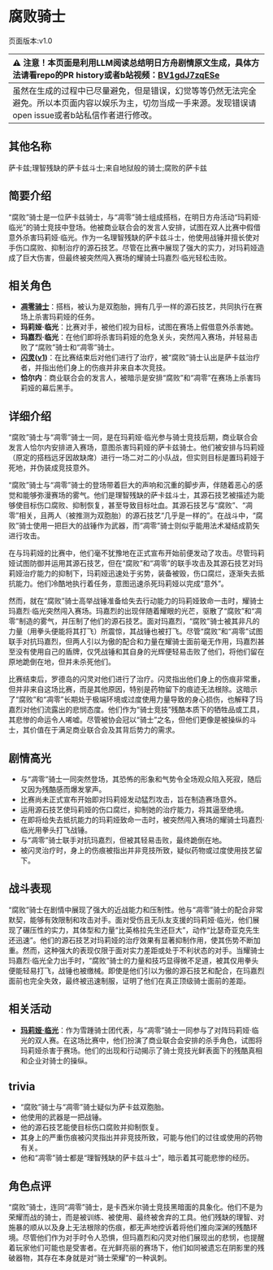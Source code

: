 # 腐败骑士
页面版本:v1.0
 

| :warning: 注意！本页面是利用LLM阅读总结明日方舟剧情原文生成，具体方法请看repo的PR history或者b站视频：[BV1gdJ7zqESe](https://www.bilibili.com/video/BV1gdJ7zqESe/)         |
|:----------------------------|
| 虽然在生成的过程中已尽量避免，但是错误，幻觉等等仍然无法完全避免。所以本页面内容以娱乐为主，切勿当成一手来源。发现错误请open issue或者b站私信作者进行修改。|



## 其他名称
萨卡兹;理智残缺的萨卡兹斗士;来自地狱般的骑士;腐败的萨卡兹
## 简要介绍
“腐败”骑士是一位萨卡兹骑士，与“凋零”骑士组成搭档，在明日方舟活动“玛莉娅·临光”的骑士竞技中登场。他被商业联合会的发言人安排，试图在双人比赛中假借意外杀害玛莉娅·临光。作为一名理智残缺的萨卡兹斗士，他使用战锤并擅长使对手伤口腐败、抑制治疗的源石技艺。尽管在比赛中展现了强大的实力，对玛莉娅造成了巨大伤害，但最终被突然闯入赛场的耀骑士玛嘉烈·临光轻松击败。
## 相关角色
-   **[凋零骑士](../char_v3/extended_char_diao_ling_qi_shi.md)**：搭档，被认为是双胞胎，拥有几乎一样的源石技艺，共同执行在赛场上杀害玛莉娅的任务。
-   **玛莉娅·临光**：比赛对手，被他们视为目标，试图在赛场上假借意外杀害她。
-   **玛嘉烈·临光**：在他们即将杀害玛莉娅的危急关头，突然闯入赛场，并轻易击败了“腐败”骑士和“凋零”骑士。
-   **[闪灵](../char_v3/char_147_shining.md)([v1](char_147_shining.md))**：在比赛结束后对他们进行了治疗，被“腐败”骑士认出是萨卡兹治疗者，并指出他们身上的伤痕并非来自本次竞技。
-   **恰尔内**：商业联合会的发言人，被暗示是安排“腐败”和“凋零”在赛场上杀害玛莉娅的幕后黑手。
## 详细介绍
“腐败”骑士与“凋零”骑士一同，是在玛莉娅·临光参与骑士竞技后期，商业联合会发言人恰尔内安排进入赛场，意图杀害玛莉娅的萨卡兹骑士。他们被安排与玛莉娅（原定的搭档远牙因故缺席）进行一场二对二的小队战，但实则目标是置玛莉娅于死地，并伪装成竞技意外。

“腐败”骑士与“凋零”骑士的登场带着巨大的声响和沉重的脚步声，伴随着恶心的感觉和能够弥漫赛场的雾气。他们是理智残缺的萨卡兹斗士，其源石技艺被描述为能够使目标伤口腐败、抑制恢复，甚至导致目标吐血。其源石技艺与“腐败”、“凋零”相关，且两人（被推测为双胞胎）的源石技艺“几乎是一样的”。在战斗中，“腐败”骑士使用一把巨大的战锤作为武器，而“凋零”骑士则似乎能用法术凝结成箭矢进行攻击。

在与玛莉娅的比赛中，他们毫不犹豫地在正式宣布开始前便发动了攻击。尽管玛莉娅试图防御并运用其源石技艺，但在“腐败”和“凋零”的联手攻击及其源石技艺对玛莉娅治疗能力的抑制下，玛莉娅迅速处于劣势，装备被毁，伤口腐烂，逐渐失去抵抗能力。他们冷酷地执行着任务，意图迅速杀死玛莉娅以完成“意外”。

然而，就在“腐败”骑士高举战锤准备给失去行动能力的玛莉娅致命一击时，耀骑士玛嘉烈·临光突然闯入赛场。玛嘉烈的出现伴随着耀眼的光芒，驱散了“腐败”和“凋零”制造的雾气，并压制了他们的源石技艺。面对玛嘉烈，“腐败”骑士被其非凡的力量（用拳头便能将其打飞）所震惊，其战锤也被打飞。尽管“腐败”和“凋零”试图联手对抗玛嘉烈，但两人引以为傲的配合和力量在耀骑士面前毫无作用，玛嘉烈甚至没有使用自己的盾牌，仅凭战锤和其自身的光辉便轻易击败了他们，将他们留在原地跪倒在地，但并未杀死他们。

比赛结束后，罗德岛的闪灵对他们进行了治疗。闪灵指出他们身上的伤痕非常重，但并非来自这场比赛，而是其他原因，特别是药物留下的痕迹无法根除。这暗示了“腐败”和“凋零”长期处于极端环境或过度使用力量导致的身心损伤，也解释了玛嘉烈对他们流露出的悲悯态度。他们作为“骑士竞技”残酷本质下的牺牲品或工具，其悲惨的命运令人唏嘘。尽管被协会冠以“骑士”之名，但他们更像是被操纵的斗士，其价值在于满足商业联合会及其背后势力的需求。
## 剧情高光
- 与“凋零”骑士一同突然登场，其恐怖的形象和气势令全场观众陷入死寂，随后又因为残酷感而爆发掌声。
- 比赛尚未正式宣布开始即对玛莉娅发动猛烈攻击，旨在制造赛场意外。
- 运用源石技艺使玛莉娅的伤口腐烂，抑制她的治疗能力，将其逼至绝境。
- 在即将给失去抵抗能力的玛莉娅致命一击时，被突然闯入赛场的耀骑士玛嘉烈·临光用拳头打飞战锤。
- 与“凋零”骑士联手对抗玛嘉烈，但被其轻易击败，最终跪倒在地。
- 被闪灵治疗时，身上的伤痕被指出并非竞技所致，疑似药物或过度使用技艺留下。
## 战斗表现
“腐败”骑士在剧情中展现了强大的近战能力和压制性。他与“凋零”骑士的配合非常默契，能够有效限制和攻击对手。面对受伤且无队友支援的玛莉娅·临光，他们展现了碾压性的实力，其体型和力量“比英格拉先生还巨大”，动作“比瑟奇亚克先生还迅速”。他们的源石技艺对玛莉娅的治疗效果有显著抑制作用，使其伤势不断加重。然而，这种强大的表现仅限于面对实力差距或处于不利状态的对手。当耀骑士玛嘉烈·临光全力出手时，“腐败”骑士的力量和技巧显得微不足道，被其仅用拳头便能轻易打飞，战锤也被缴械。即使是他们引以为傲的源石技艺和配合，在玛嘉烈面前也完全失效，最终被迅速制服，证明了他们在真正顶级骑士面前的差距。
## 相关活动
-   **[玛莉娅·临光](../stories/act13d5.md)**：作为雪踵骑士团代表，与“凋零”骑士一同参与了对阵玛莉娅·临光的双人赛。在这场比赛中，他们扮演了商业联合会安排的杀手角色，试图将玛莉娅杀害于赛场。他们的出现和行动揭示了骑士竞技光鲜表面下的残酷真相和企业对骑士的操纵。
## trivia
- “腐败”骑士与“凋零”骑士疑似为萨卡兹双胞胎。
- 他使用的武器是一把战锤。
- 他的源石技艺能使目标伤口腐败并抑制恢复。
- 其身上的严重伤痕被闪灵指出并非竞技所致，可能与他们的过往或使用的药物有关。
- 他和“凋零”骑士都是“理智残缺的萨卡兹斗士”，暗示着其可能悲惨的经历。
## 角色点评
“腐败”骑士，连同“凋零”骑士，是卡西米尔骑士竞技黑暗面的具象化。他们不是为荣耀而战的骑士，而是被训练、被使用、最终被舍弃的工具。他们残缺的理智、对施暴的顺从以及身上无法根除的伤痕，都无声地控诉着将他们推向深渊的残酷环境。尽管他们作为对手时令人恐惧，但玛嘉烈和闪灵对他们展现出的悲悯，也提醒着玩家他们可能也是受害者。在光鲜亮丽的赛场下，他们如同被遗忘在阴影里的残破器物，其存在本身就是对“骑士荣耀”的一种讽刺。